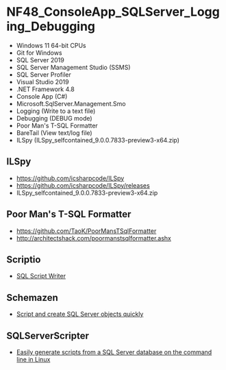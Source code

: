 # NF48_ConsoleApp_SQLServer_Logging_Debugging
+ Windows 11 64-bit CPUs
+ Git for Windows
+ SQL Server 2019
+ SQL Server Management Studio (SSMS)
+ SQL Server Profiler
+ Visual Studio 2019
+ .NET Framework 4.8
+ Console App (C#)
+ Microsoft.SqlServer.Management.Smo
+ Logging (Write to a text file)
+ Debugging (DEBUG mode)
+ Poor Man's T-SQL Formatter
+ BareTail (View text/log file)
+ ILSpy (ILSpy_selfcontained_9.0.0.7833-preview3-x64.zip)

## ILSpy 
+ https://github.com/icsharpcode/ILSpy
+ https://github.com/icsharpcode/ILSpy/releases
+ ILSpy_selfcontained_9.0.0.7833-preview3-x64.zip

## Poor Man's T-SQL Formatter
+ https://github.com/TaoK/PoorMansTSqlFormatter
+ http://architectshack.com/poormanstsqlformatter.ashx

## Scriptio
+ [SQL Script Writer](https://github.com/fredatgithub/Scriptio)

## Schemazen
+ [Script and create SQL Server objects quickly](https://github.com/sethreno/schemazen)

## SQLServerScripter
+ [Easily generate scripts from a SQL Server database on the command line in Linux](https://github.com/mkurz/SQLServerScripter)
